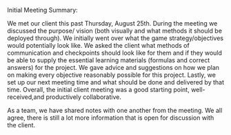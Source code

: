 Initial Meeting Summary:

We met our client this past Thursday, August 25th. 
During the meeting we discussed the purpose/ vision (both visually and what methods it should be deployed through). 
We initially went over what the game strategy/objectives would potentially look like. We asked the client what methods 
of communication and checkpoints should look like for them and if they would be able to supply the essential 
learning materials (formulas and correct answers) for the project. We gave advice and suggestions on how we plan on 
making every objective reasonably possible for this project. Lastly, we set up our next meeting time and what should 
be done and delivered by that time. Overall, the initial client meeting was a good starting point, well-received,and
productively collaborative. 

As a team, we have shared notes with one another from the meeting. 
We all agree, there is still a lot more information that is open for discussion with the client.
